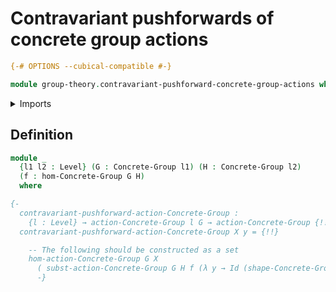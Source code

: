 # Contravariant pushforwards of concrete group actions

```agda
{-# OPTIONS --cubical-compatible #-}

module group-theory.contravariant-pushforward-concrete-group-actions where
```

<details><summary>Imports</summary>

```agda
open import foundation.universe-levels

open import group-theory.concrete-groups
open import group-theory.homomorphisms-concrete-groups
```

</details>

## Definition

```agda
module _
  {l1 l2 : Level} (G : Concrete-Group l1) (H : Concrete-Group l2)
  (f : hom-Concrete-Group G H)
  where

{-
  contravariant-pushforward-action-Concrete-Group :
    {l : Level} → action-Concrete-Group l G → action-Concrete-Group {!!} H
  contravariant-pushforward-action-Concrete-Group X y = {!!}

    -- The following should be constructed as a set
    hom-action-Concrete-Group G X
      ( subst-action-Concrete-Group G H f (λ y → Id (shape-Concrete-Group H) y))
      -}
```
